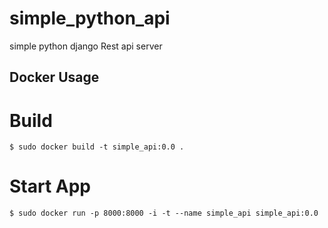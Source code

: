 # simple_python_api

simple python django Rest api server



Docker Usage
-----------

# Build

```console
$ sudo docker build -t simple_api:0.0 .
```
# Start App

```console
$ sudo docker run -p 8000:8000 -i -t --name simple_api simple_api:0.0
```

